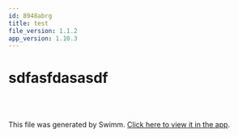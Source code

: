 ```yaml
---
id: 8948abrg
title: test
file_version: 1.1.2
app_version: 1.10.3
---
```


<!-- Intro - Do not remove this comment -->
# sdfasfdasasdf

<br/>

<br/>

This file was generated by Swimm. [Click here to view it in the app](https://app.swimm.io/repos/Z2l0aHViJTNBJTNBLS0xMjMlM0ElM0FQYXJyYTEyMTI=/playlists/8948abrg).
